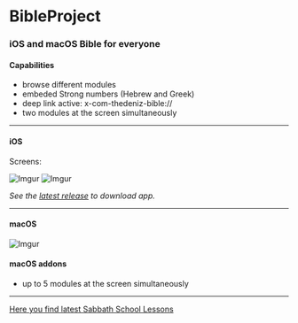 # BibleProject

### iOS and macOS Bible for everyone

#### Capabilities
- browse different modules
- embeded Strong numbers (Hebrew and Greek)
- deep link active: x-com-thedeniz-bible://
- two modules at the screen simultaneously

---
#### iOS

Screens:

![Imgur](https://i.imgur.com/1kOLcVp.png)
![Imgur](https://i.imgur.com/IYRDlKG.png)

_See the [latest release](https://github.com/DeniZDobynda/BibleProject/releases) to download app._

---
#### macOS

![Imgur](https://i.imgur.com/KT2mwqi.png)

#### macOS addons
- up to 5 modules at the screen simultaneously

---
[Here you find latest Sabbath School Lessons](https://sword-ground.herokuapp.com) 
